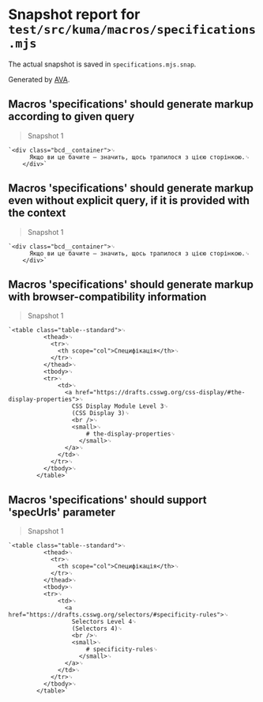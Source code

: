 # Snapshot report for `test/src/kuma/macros/specifications.mjs`

The actual snapshot is saved in `specifications.mjs.snap`.

Generated by [AVA](https://avajs.dev).

## Macros 'specifications' should generate markup according to given query

> Snapshot 1

    `<div class="bcd__container">␊
          Якщо ви це бачите — значить, щось трапилося з цією сторінкою.␊
        </div>`

## Macros 'specifications' should generate markup even without explicit query, if it is provided with the context

> Snapshot 1

    `<div class="bcd__container">␊
          Якщо ви це бачите — значить, щось трапилося з цією сторінкою.␊
        </div>`

## Macros 'specifications' should generate markup with browser-compatibility information

> Snapshot 1

    `<table class="table--standard">␊
              <thead>␊
                <tr>␊
                  <th scope="col">Специфікація</th>␊
                </tr>␊
              </thead>␊
              <tbody>␊
              <tr>␊
                  <td>␊
                    <a href="https://drafts.csswg.org/css-display/#the-display-properties">␊
                      CSS Display Module Level 3␊
                      (CSS Display 3)␊
                      <br />␊
                      <small>␊
                          # the-display-properties␊
                        </small>␊
                    </a>␊
                  </td>␊
                </tr>␊
              </tbody>␊
            </table>`

## Macros 'specifications' should support 'specUrls' parameter

> Snapshot 1

    `<table class="table--standard">␊
              <thead>␊
                <tr>␊
                  <th scope="col">Специфікація</th>␊
                </tr>␊
              </thead>␊
              <tbody>␊
              <tr>␊
                  <td>␊
                    <a href="https://drafts.csswg.org/selectors/#specificity-rules">␊
                      Selectors Level 4␊
                      (Selectors 4)␊
                      <br />␊
                      <small>␊
                          # specificity-rules␊
                        </small>␊
                    </a>␊
                  </td>␊
                </tr>␊
              </tbody>␊
            </table>`
